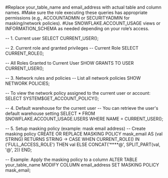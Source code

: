 #Replace your_table_name and email_address with actual table and column names.
#Make sure the role executing these queries has appropriate permissions (e.g., ACCOUNTADMIN or SECURITYADMIN for masking/network policies).
#Use SNOWFLAKE.ACCOUNT_USAGE views or INFORMATION_SCHEMA as needed depending on your role’s access.




-- 1. Current user
SELECT CURRENT_USER();

-- 2. Current role and granted privileges
-- Current Role
SELECT CURRENT_ROLE();

-- All Roles Granted to Current User
SHOW GRANTS TO USER CURRENT_USER();

-- 3. Network rules and policies
-- List all network policies
SHOW NETWORK POLICIES;

-- To view the network policy assigned to the current user or account:
SELECT SYSTEM$GET_ACCOUNT_POLICY();

-- 4. Default warehouse for the current user
-- You can retrieve the user's default warehouse setting
SELECT * FROM SNOWFLAKE.ACCOUNT_USAGE.USERS 
WHERE NAME = CURRENT_USER();

-- 5. Setup masking policy (example: mask email address)
-- Create masking policy
CREATE OR REPLACE MASKING POLICY mask_email AS (val STRING) 
RETURNS STRING ->
  CASE 
    WHEN CURRENT_ROLE() IN ('FULL_ACCESS_ROLE') THEN val
    ELSE CONCAT('****@', SPLIT_PART(val, '@', 2))
  END;

-- Example: Apply the masking policy to a column
ALTER TABLE your_table_name 
MODIFY COLUMN email_address 
SET MASKING POLICY mask_email;
